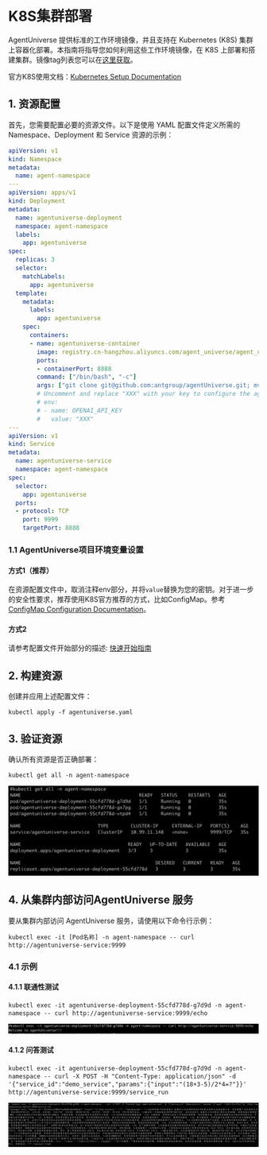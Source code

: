 # K8S集群部署
AgentUniverse 提供标准的工作环境镜像，并且支持在 Kubernetes (K8S) 集群上容器化部署。本指南将指导您如何利用这些工作环境镜像，在 K8S 上部署和搭建集群。镜像tag列表您可以在[这里获取](https://cr.console.aliyun.com/repository/cn-hangzhou/agent_universe/agent_universe/images)。

官方K8S使用文档：[Kubernetes Setup Documentation](https://kubernetes.io/docs/setup/)

## 1. 资源配置

首先，您需要配置必要的资源文件。以下是使用 YAML 配置文件定义所需的 Namespace、Deployment 和 Service 资源的示例：

```yaml
apiVersion: v1
kind: Namespace
metadata:
  name: agent-namespace
---
apiVersion: apps/v1
kind: Deployment
metadata:
  name: agentuniverse-deployment
  namespace: agent-namespace
  labels:
    app: agentuniverse
spec:
  replicas: 3
  selector:
    matchLabels:
      app: agentuniverse
  template:
    metadata:
      labels:
        app: agentuniverse
    spec:
      containers:
      - name: agentuniverse-container
        image: registry.cn-hangzhou.aliyuncs.com/agent_universe/agent_universe:0.0.9_centos8
        ports:
        - containerPort: 8888
        command: ["/bin/bash", "-c"]
        args: ["git clone git@github.com:antgroup/agentUniverse.git; mv agentUniverse/sample_standard_app /usr/local/etc/workspace/project; /bin/bash --login /usr/local/etc/workspace/shell/start.sh"]
        # Uncomment and replace "XXX" with your key to configure the agent
        # env:
        # - name: OPENAI_API_KEY
        #   value: "XXX"
---
apiVersion: v1
kind: Service
metadata:
  name: agentuniverse-service
  namespace: agent-namespace
spec:
  selector:
    app: agentuniverse
  ports:
  - protocol: TCP
    port: 9999
    targetPort: 8888
```

### 1.1 AgentUniverse项目环境变量设置

#### 方式1（推荐）

在资源配置文件中，取消注释env部分，并将`value`替换为您的密钥。对于进一步的安全性要求，推荐使用K8S官方推荐的方式，比如ConfigMap。参考 [ConfigMap Configuration Documentation](https://kubernetes.io/docs/tasks/configure-pod-container/configure-pod-configmap/)。

#### 方式2

请参考配置文件开始部分的描述: [快速开始指南](../../../开始使用/快速开始.md)

## 2. 构建资源

创建并应用上述配置文件：

```
kubectl apply -f agentuniverse.yaml
```

## 3. 验证资源

确认所有资源是否正确部署：

```
kubectl get all -n agent-namespace
```
![资源部署情况](../../../../_picture/k8s_resource.png)
## 4. 从集群内部访问AgentUniverse 服务

要从集群内部访问 AgentUniverse 服务，请使用以下命令行示例：

```
kubectl exec -it [Pod名称] -n agent-namespace -- curl http://agentuniverse-service:9999
```

### 4.1 示例

#### 4.1.1 联通性测试

```
kubectl exec -it agentuniverse-deployment-55cfd778d-g7d9d -n agent-namespace -- curl http://agentuniverse-service:9999/echo
```

![连通性测试](../../../../_picture/k8s_hello.png)
#### 4.1.2 问答测试

```
kubectl exec -it agentuniverse-deployment-55cfd778d-g7d9d -n agent-namespace -- curl -X POST -H "Content-Type: application/json" -d '{"service_id":"demo_service","params":{"input":"(18+3-5)/2*4=?"}}' http://agentuniverse-service:9999/service_run
```

![问答测试](../../../../_picture/k8s_question.png)
